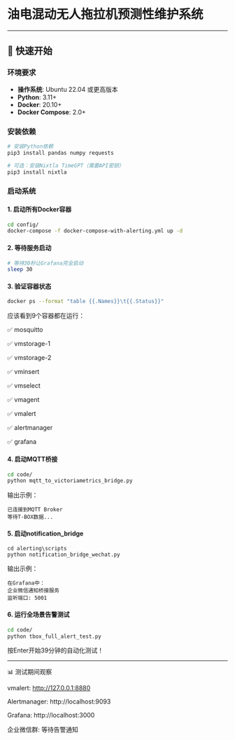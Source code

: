 # 油电混动无人拖拉机预测性维护系统

---

## 🚀 快速开始

### 环境要求

- **操作系统**: Ubuntu 22.04 或更高版本
- **Python**: 3.11+
- **Docker**: 20.10+
- **Docker Compose**: 2.0+

### 安装依赖

```bash
# 安装Python依赖
pip3 install pandas numpy requests

# 可选：安装Nixtla TimeGPT（需要API密钥）
pip3 install nixtla
```

### 启动系统

#### 1. 启动所有Docker容器

```bash
cd config/
docker-compose -f docker-compose-with-alerting.yml up -d
```

#### 2. 等待服务启动

```bash
# 等待30秒让Grafana完全启动
sleep 30
```

#### 3. 验证容器状态

```bash
docker ps --format "table {{.Names}}\t{{.Status}}"
```

应该看到9个容器都在运行：

✅ mosquitto

✅ vmstorage-1

✅ vmstorage-2

✅ vminsert

✅ vmselect

✅ vmagent

✅ vmalert

✅ alertmanager

✅ grafana


#### 4. 启动MQTT桥接

```bash
cd code/
python mqtt_to_victoriametrics_bridge.py
```

输出示例：
```
已连接到MQTT Broker
等待T-BOX数据...
```

#### 5. 启动notification_bridge

```
cd alerting\scripts
python notification_bridge_wechat.py

```

输出示例：
```
在Grafana中：
企业微信通知桥接服务
监听端口: 5001
```

#### 6. 运行全场景告警测试

```bash
cd code/
python tbox_full_alert_test.py
```

按Enter开始39分钟的自动化测试！

---

📊 测试期间观察

vmalert: http://127.0.0.1:8880

Alertmanager: http://localhost:9093

Grafana: http://localhost:3000

企业微信群: 等待告警通知
